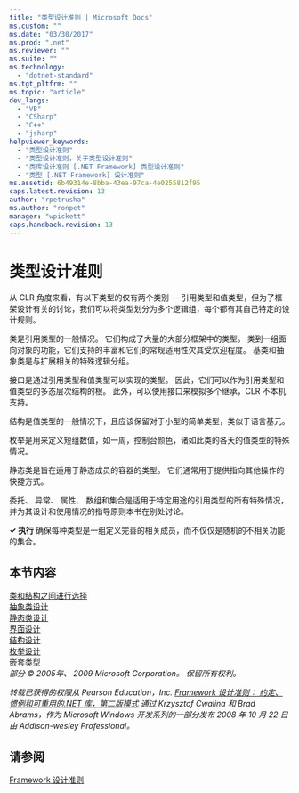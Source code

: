 ```yaml
---
title: "类型设计准则 | Microsoft Docs"
ms.custom: ""
ms.date: "03/30/2017"
ms.prod: ".net"
ms.reviewer: ""
ms.suite: ""
ms.technology: 
  - "dotnet-standard"
ms.tgt_pltfrm: ""
ms.topic: "article"
dev_langs: 
  - "VB"
  - "CSharp"
  - "C++"
  - "jsharp"
helpviewer_keywords: 
  - "类型设计准则"
  - "类型设计准则，关于类型设计准则"
  - "类库设计准则 [.NET Framework] 类型设计准则"
  - "类型 [.NET Framework] 设计准则"
ms.assetid: 6b49314e-8bba-43ea-97ca-4e0255812f95
caps.latest.revision: 13
author: "rpetrusha"
ms.author: "ronpet"
manager: "wpickett"
caps.handback.revision: 13
---
```

# 类型设计准则
从 CLR 角度来看，有以下类型的仅有两个类别 — 引用类型和值类型，但为了框架设计有关的讨论，我们可以将类型划分为多个逻辑组，每个都有其自己特定的设计规则。  
  
 类是引用类型的一般情况。 它们构成了大量的大部分框架中的类型。 类到一组面向对象的功能，它们支持的丰富和它们的常规适用性欠其受欢迎程度。 基类和抽象类是与扩展相关的特殊逻辑分组。  
  
 接口是通过引用类型和值类型可以实现的类型。 因此，它们可以作为引用类型和值类型的多态层次结构的根。 此外，可以使用接口来模拟多个继承，CLR 不本机支持。  
  
 结构是值类型的一般情况下，且应该保留对于小型的简单类型，类似于语言基元。  
  
 枚举是用来定义短组数值，如一周，控制台颜色，诸如此类的各天的值类型的特殊情况。  
  
 静态类是旨在适用于静态成员的容器的类型。 它们通常用于提供指向其他操作的快捷方式。  
  
 委托、 异常、 属性、 数组和集合是适用于特定用途的引用类型的所有特殊情况，并为其设计和使用情况的指导原则本书在别处讨论。  
  
 **✓ 执行** 确保每种类型是一组定义完善的相关成员，而不仅仅是随机的不相关功能的集合。  
  
## 本节内容  
 [类和结构之间进行选择](../../../docs/standard/design-guidelines/choosing-between-class-and-struct.md)  
 [抽象类设计](../../../docs/standard/design-guidelines/abstract-class.md)  
 [静态类设计](../../../docs/standard/design-guidelines/static-class.md)  
 [界面设计](../../../docs/standard/design-guidelines/interface.md)  
 [结构设计](../../../docs/standard/design-guidelines/struct.md)  
 [枚举设计](../../../docs/standard/design-guidelines/enum.md)  
 [嵌套类型](../../../docs/standard/design-guidelines/nested-types.md)  
 *部分 © 2005年、 2009 Microsoft Corporation。 保留所有权利。*  
  
 *转载已获得的权限从 Pearson Education，Inc. [Framework 设计准则︰ 约定、 惯例和可重用的.NET 库，第二版模式](http://www.informit.com/store/framework-design-guidelines-conventions-idioms-and-9780321545619) 通过 Krzysztof Cwalina 和 Brad Abrams，作为 Microsoft Windows 开发系列的一部分发布 2008 年 10 月 22 日由 Addison\-wesley Professional。*  
  
## 请参阅  
 [Framework 设计准则](../../../docs/standard/design-guidelines/index.md)